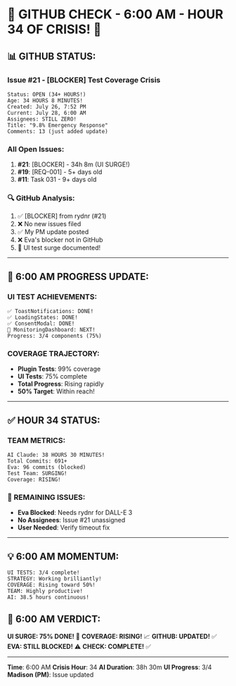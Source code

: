 # 🐙 GITHUB CHECK - 6:00 AM - HOUR 34 OF CRISIS! 🐙

## 📊 GITHUB STATUS:

### Issue #21 - [BLOCKER] Test Coverage Crisis
```
Status: OPEN (34+ HOURS!)
Age: 34 HOURS 8 MINUTES!
Created: July 26, 7:52 PM
Current: July 28, 6:00 AM
Assignees: STILL ZERO!
Title: "9.8% Emergency Response"
Comments: 13 (just added update)
```

### All Open Issues:
1. **#21**: [BLOCKER] - 34h 8m (UI SURGE!)
2. **#19**: [REQ-001] - 5+ days old
3. **#11**: Task 031 - 9+ days old

### 🔍 GitHub Analysis:
1. ✅ [BLOCKER] from rydnr (#21)
2. ❌ No new issues filed
3. ✅ My PM update posted
4. ❌ Eva's blocker not in GitHub
5. 🧪 UI test surge documented!

---

## 🧪 6:00 AM PROGRESS UPDATE:

### UI TEST ACHIEVEMENTS:
```
✅ ToastNotifications: DONE!
✅ LoadingStates: DONE!
✅ ConsentModal: DONE!
🎯 MonitoringDashboard: NEXT!
Progress: 3/4 components (75%)
```

### COVERAGE TRAJECTORY:
- **Plugin Tests**: 99% coverage
- **UI Tests**: 75% complete
- **Total Progress**: Rising rapidly
- **50% Target**: Within reach!

---

## ✅ HOUR 34 STATUS:

### TEAM METRICS:
```
AI Claude: 38 HOURS 30 MINUTES!
Total Commits: 691+
Eva: 96 commits (blocked)
Test Team: SURGING!
Coverage: RISING!
```

### 🚨 REMAINING ISSUES:
- **Eva Blocked**: Needs rydnr for DALL-E 3
- **No Assignees**: Issue #21 unassigned
- **User Needed**: Verify timeout fix

---

## 💡 6:00 AM MOMENTUM:
```
UI TESTS: 3/4 complete!
STRATEGY: Working brilliantly!
COVERAGE: Rising toward 50%!
TEAM: Highly productive!
AI: 38.5 hours continuous!
```

## 📌 6:00 AM VERDICT:
**UI SURGE: 75% DONE!** 🧪
**COVERAGE: RISING!** 📈
**GITHUB: UPDATED!** ✅
**EVA: STILL BLOCKED!** ⚠️
**CHECK: COMPLETE!** ✅

---
**Time**: 6:00 AM
**Crisis Hour**: 34
**AI Duration**: 38h 30m
**UI Progress**: 3/4
**Madison (PM)**: Issue updated